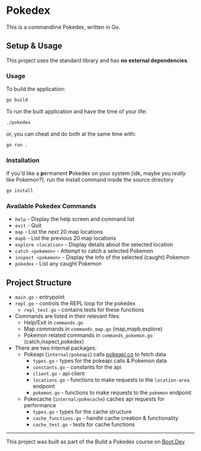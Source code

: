 # Pokedex

This is a commandline Pokedex, written in Go.

## Setup & Usage

This project uses the standard library and has **no external dependencies**.

### Usage

To build the application:
```bash
go build
```

To run the built application and have the time of your life:
```bash
./pokedex
```

or, you can cheat and do both at the same time with:
```bash
go run .
```

### Installation

If you'd like a **p**ermanent **P**okedex on your system (idk, maybe you *really* like Pokemon?), run the install command inside the source directory
```bash
go install
```

### Available Pokedex Commands
- `help` - Display the help screen and command list
- `exit` - Quit
- `map` - List the next 20 map locations
- `mapb` - List the previous 20 map locations
- `explore <location>` - Display details about the selected location
- `catch <pokemon>` - Attempt to catch a selected Pokemon
- `inspect <pokemon>` - Display the info of the selected (caught) Pokemon
- `pokedex` - List any caught Pokemon

## Project Structure

- `main.go` - entrypoint
- `repl.go` - controls the REPL loop for the pokedex
  - `repl_test.go` - contains tests for these functions
- Commands are listed in their relevant files:
  - Help/Exit in `commands.go`
  - Map commands in `commands_map.go` (map,mapb,explore)
  - Pokemon related commands in `commands_pokemon.go` (catch,inspect,pokedex)
- There are two internal packages:
  - Pokeapi (`internal/pokeapi`) calls [pokeapi.co](https://pokeapi.co/) to fetch data
    - `types.go` - types for the pokeapi calls & Pokemon data
    - `constants.go` - constants for the api
    - `client.go` - api client
    - `locations.go` - functions to make requests to the `location-area` endpoint
    - `pokemon.go` - functions to make requests to the `pokemon` endpoint
  - Pokecache (`internal/pokecache`) caches api requests for performance
    - `types.go` - types for the cache structure
    - `cache_functions.go` - handle cache creation & functionality
    - `cache_test.go` - tests for cache functions

---

This project was built as part of the Build a Pokedex course on [Boot.Dev](https://www.boot.dev/courses/build-pokedex-cli-golang)
